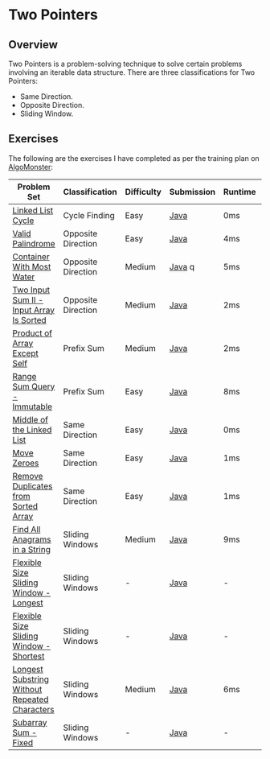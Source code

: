 # Two Pointers

## Overview
Two Pointers is a problem-solving technique to solve certain problems involving an iterable data structure.
There are three classifications for Two Pointers:
- Same Direction.
- Opposite Direction.
- Sliding Window.

## Exercises
The following are the exercises I have completed as per the training plan on [AlgoMonster](https://algo.monster):

| Problem Set                                                                                                                                | Classification     | Difficulty | Submission                                                                                                       | Runtime | Performance |
|--------------------------------------------------------------------------------------------------------------------------------------------|--------------------|------------|------------------------------------------------------------------------------------------------------------------|---------|-------------|
| [Linked List Cycle](https://leetcode.com/problems/linked-list-cycle/description/)                                                          | Cycle Finding      | Easy       | [Java](https://github.com/shumarb/leetcode/blob/main/easy/java/LinkedListCycle.java)                             | 0ms     | 100%        |
| [Valid Palindrome](https://leetcode.com/problems/valid-palindrome/description/)                                                            | Opposite Direction | Easy       | [Java](https://github.com/shumarb/leetcode/blob/main/easy/java/ValidPalindrome.java)                             | 4ms     | 54.12%      |
| [Container With Most Water](https://leetcode.com/problems/container-with-most-water/description/)                                          | Opposite Direction | Medium     | [Java](https://github.com/shumarb/leetcode/blob/main/medium/java/ContainerWithMostWater.java)        q           | 5ms     | 74.40%      |
| [Two Input Sum II - Input Array Is Sorted](https://leetcode.com/problems/longest-substring-without-repeating-characters/description/)      | Opposite Direction | Medium     | [Java](https://github.com/shumarb/leetcode/blob/main/medium/java/TwoInputSum2InputArrayIsSorted.java)            | 2ms     | 93.40%      |
| [Product of Array Except Self](https://leetcode.com/problems/product-of-array-except-self/description/)                                    | Prefix Sum         | Medium     | [Java](https://github.com/shumarb/leetcode/blob/main/medium/java/ProductOfArrayExceptSelf.java)                  | 2ms     | 89.32%      |
| [Range Sum Query - Immutable](https://leetcode.com/problems/range-sum-query-immutable/description/)                                        | Prefix Sum         | Easy       | [Java](https://github.com/shumarb/leetcode/blob/main/easy/java/RangeSumQueryImmutable.java)                      | 8ms     | 65.10%      |
| [Middle of the Linked List](https://leetcode.com/problems/middle-of-the-linked-list/description/)                                          | Same Direction     | Easy       | [Java](https://github.com/shumarb/leetcode/blob/main/easy/java/MiddleOfTheLinkedList.java)                       | 0ms     | 100%        |
| [Move Zeroes](https://leetcode.com/problems/move-zeroes/description/)                                                                      | Same Direction     | Easy       | [Java](https://github.com/shumarb/leetcode/blob/main/easy/java/MoveZeroes.java)                                  | 1ms     | 99.85%      |
| [Remove Duplicates from Sorted Array](https://leetcode.com/problems/remove-duplicates-from-sorted-array/description/)                      | Same Direction     | Easy       | [Java](https://github.com/shumarb/leetcode/blob/main/easy/java/RemoveDuplicatesFromSortedArray.java)             | 1ms     | 64.984%     |
| [Find All Anagrams in a String](https://leetcode.com/problems/find-all-anagrams-in-a-string/description/)                                  | Sliding Windows    | Medium     | [Java](https://github.com/shumarb/leetcode/blob/main/medium/java/FindAllAnagramsInAString.java)                  | 9ms     | 91.31%      |
| [Flexible Size Sliding Window - Longest](https://algo.monster/problems/subarray_sum_longest)                                               | Sliding Windows    | -          | [Java](https://github.com/shumarb/algomonster/tree/main/code/FlexibleSizeSlidingWindowLongest.java)              | -       | -           |
| [Flexible Size Sliding Window - Shortest](https://algo.monster/problems/subarray_sum_shortest)                                             | Sliding Windows    | -          | [Java](https://github.com/shumarb/algomonster/tree/main/code/FlexibleSizeSlidingWindowShortest.java)             | -       | -           |
| [Longest Substring Without Repeated Characters](https://leetcode.com/problems/longest-substring-without-repeating-characters/description/) | Sliding Windows    | Medium     | [Java](https://github.com/shumarb/leetcode/blob/main/medium/java/LongestSubstringWithoutRepeatedCharacters.java) | 6ms     | 70.02%      |             
| [Subarray Sum - Fixed](https://algo.monster/problems/subarray_sum_fixed)                                                                   | Sliding Windows    | -          | [Java](https://github.com/shumarb/algomonster/tree/main/code/SubarraySumFixed)                                   | -       | -           |

